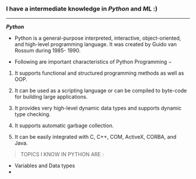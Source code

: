 

### I have a intermediate knowledge in ***Python*** and ***ML***  :)

---
***Python***
- Python is a general-purpose interpreted, interactive, object-oriented, and high-level programming language. It was created by Guido van Rossum during 1985- 1990. 

- Following are important characteristics of Python Programming −

 1. It supports functional and structured programming methods as well as OOP.

 2. It can be used as a scripting language or can be compiled to byte-code for building large applications.

 3. It provides very high-level dynamic data types and supports dynamic type checking.

 4. It supports automatic garbage collection.

 5. It can be easily integrated with C, C++, COM, ActiveX, CORBA, and Java.




>TOPICS I KNOW IN PYTHON ARE :
 * Variables and Data types
 *

